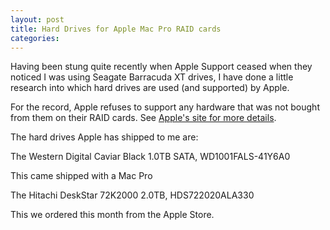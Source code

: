 ```yaml
---
layout: post
title: Hard Drives for Apple Mac Pro RAID cards
categories: 
---
```

Having been stung quite recently when Apple Support ceased when they noticed I
was using Seagate Barracuda XT drives, I have done a little research into
which hard drives are used (and supported) by Apple.

For the record, Apple refuses to support any hardware that was not bought from
them on their RAID cards. See [Apple's site for more
details](http://support.apple.com/kb/HT1346#faq8).

The hard drives Apple has shipped to me are:

The Western Digital Caviar Black 1.0TB SATA, WD1001FALS-41Y6A0

This came shipped with a Mac Pro

The Hitachi DeskStar 72K2000 2.0TB, HDS722020ALA330

This we ordered this month from the Apple Store.
